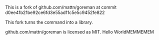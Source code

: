 This is a fork of github.com/mattn/goreman at commit d0ee41b21be92ce6fd3e55ad11c5e5c9452fe822

This fork turns the command into a library.

github.com/mattn/goreman is licensed as MIT.
Hello WorldMEMMEMEM
